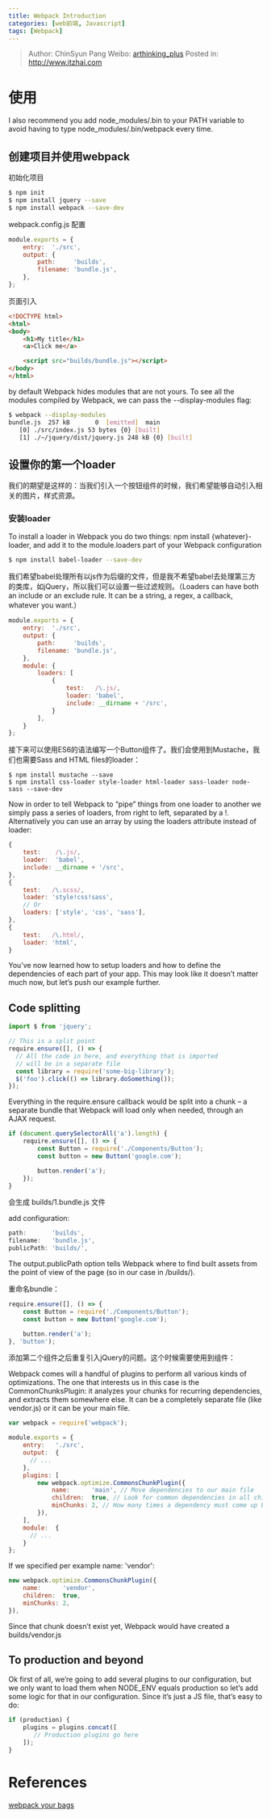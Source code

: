 ```yaml
---
title: Webpack Introduction
categories: [web前端, Javascript]
tags: [Webpack]
---
```


> Author: ChinSyun Pang
> Weibo: [arthinking_plus](http://weibo.com/arthinkingplus)
> Posted in: http://www.itzhai.com

# 使用

I also recommend you add node_modules/.bin to your PATH variable to avoid having to type node_modules/.bin/webpack every time. 

## 创建项目并使用webpack

初始化项目

```bash
$ npm init
$ npm install jquery --save
$ npm install webpack --save-dev
```

webpack.config.js 配置

```javascript
module.exports = {
    entry:  './src',
    output: {
        path:     'builds',
        filename: 'bundle.js',
    },
};
```

页面引入

```html
<!DOCTYPE html>
<html>
<body>
    <h1>My title</h1>
    <a>Click me</a>

    <script src="builds/bundle.js"></script>
</body>
</html>
```

by default Webpack hides modules that are not yours. To see all the modules compiled by Webpack, we can pass the --display-modules flag:

```bash
$ webpack --display-modules
bundle.js  257 kB       0  [emitted]  main
   [0] ./src/index.js 53 bytes {0} [built]
   [1] ./~/jquery/dist/jquery.js 248 kB {0} [built]
```

## 设置你的第一个loader

我们的期望是这样的：当我们引入一个按钮组件的时候，我们希望能够自动引入相关的图片，样式资源。

### 安装loader

To install a loader in Webpack you do two things: npm install {whatever}-loader, and add it to the module.loaders part of your Webpack configuration

```bash
$ npm install babel-loader --save-dev
```

我们希望babel处理所有以js作为后缀的文件，但是我不希望babel去处理第三方的类库，如jQuery，所以我们可以设置一些过滤规则。（Loaders can have both an include or an exclude rule. It can be a string, a regex, a callback, whatever you want.）

```javascript
module.exports = {
    entry:  './src',
    output: {
        path:     'builds',
        filename: 'bundle.js',
    },
    module: {
        loaders: [
            {
                test:   /\.js/,
                loader: 'babel',
                include: __dirname + '/src',
            }
        ],
    }
};
```

接下来可以使用ES6的语法编写一个Button组件了。我们会使用到Mustache，我们也需要Sass and HTML files的loader：

```
$ npm install mustache --save
$ npm install css-loader style-loader html-loader sass-loader node-sass --save-dev
```

Now in order to tell Webpack to “pipe” things from one loader to another we simply pass a series of loaders, from right to left, separated by a !. Alternatively you can use an array by using the loaders attribute instead of loader:

```javascript
{
    test:    /\.js/,
    loader:  'babel',
    include: __dirname + '/src',
},
{
    test:   /\.scss/,
    loader: 'style!css!sass',
    // Or
    loaders: ['style', 'css', 'sass'],
},
{
    test:   /\.html/,
    loader: 'html',
}
```

You’ve now learned how to setup loaders and how to define the dependencies of each part of your app. This may look like it doesn’t matter much now, but let’s push our example further.

## Code splitting

```javascript
import $ from 'jquery';

// This is a split point
require.ensure([], () => {
  // All the code in here, and everything that is imported
  // will be in a separate file
  const library = require('some-big-library');
  $('foo').click(() => library.doSomething());
});
```

Everything in the require.ensure callback would be split into a chunk – a separate bundle that Webpack will load only when needed, through an AJAX request.

```javascript
if (document.querySelectorAll('a').length) {
    require.ensure([], () => {
        const Button = require('./Components/Button');
        const button = new Button('google.com');

        button.render('a');
    });
}
```

会生成 builds/1.bundle.js 文件

add configuration:

```javascript
path:       'builds',
filename:   'bundle.js',
publicPath: 'builds/',
```

The output.publicPath option tells Webpack where to find built assets from the point of view of the page (so in our case in /builds/). 

重命名bundle：

```javascript
require.ensure([], () => {
    const Button = require('./Components/Button');
    const button = new Button('google.com');

    button.render('a');
}, 'button');
```

添加第二个组件之后重复引入jQuery的问题。这个时候需要使用到组件：

Webpack comes will a handful of plugins to perform all various kinds of optimizations. The one that interests us in this case is the CommonChunksPlugin: it analyzes your chunks for recurring dependencies, and extracts them somewhere else. It can be a completely separate file (like vendor.js) or it can be your main file.

```javascript
var webpack = require('webpack');

module.exports = {
    entry:   './src',
    output:  {
      // ...
    },
    plugins: [
        new webpack.optimize.CommonsChunkPlugin({
            name:      'main', // Move dependencies to our main file
            children:  true, // Look for common dependencies in all children,
            minChunks: 2, // How many times a dependency must come up before being extracted
        }),
    ],
    module:  {
      // ...
    }
};
```

If we specified per example name: 'vendor':

```javascript
new webpack.optimize.CommonsChunkPlugin({
    name:      'vendor',
    children:  true,
    minChunks: 2,
}),
```

Since that chunk doesn’t exist yet, Webpack would have created a builds/vendor.js


## To production and beyond

Ok first of all, we’re going to add several plugins to our configuration, but we only want to load them when NODE_ENV equals production so let’s add some logic for that in our configuration. Since it’s just a JS file, that’s easy to do:

```javascript
if (production) {
    plugins = plugins.concat([
       // Production plugins go here
    ]);
}
```


# References

[webpack your bags](http://blog.madewithlove.be/post/webpack-your-bags/)




